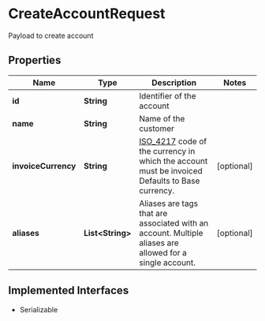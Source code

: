 

# CreateAccountRequest

Payload to create account

## Properties

| Name | Type | Description | Notes |
|------------ | ------------- | ------------- | -------------|
|**id** | **String** | Identifier of the account |  |
|**name** | **String** | Name of the customer |  |
|**invoiceCurrency** | **String** | [ISO_4217](https://en.wikipedia.org/wiki/ISO_4217) code of the currency in which the account must be invoiced Defaults to Base currency.  |  [optional] |
|**aliases** | **List&lt;String&gt;** | Aliases are tags that are associated with an account. Multiple aliases are allowed for a single account. |  [optional] |


## Implemented Interfaces

* Serializable


